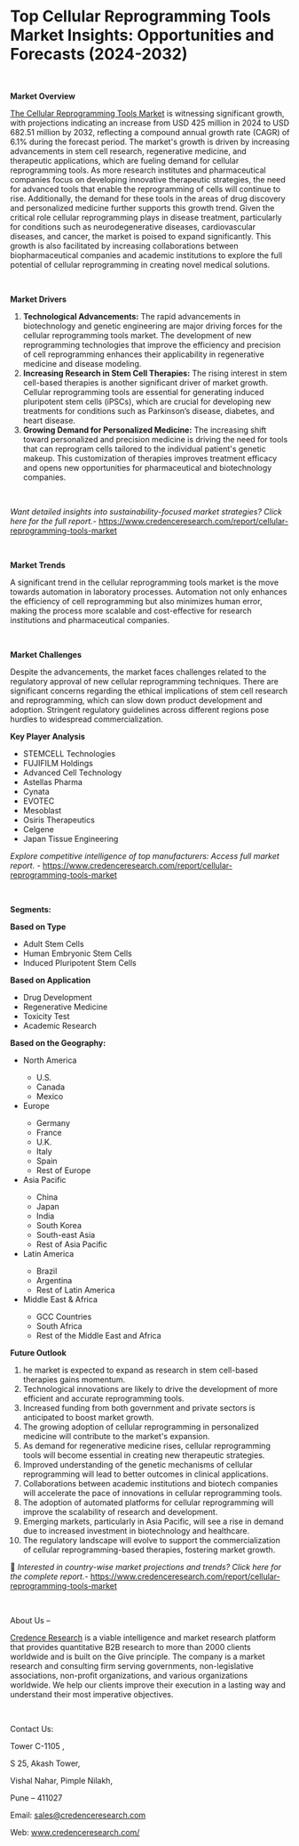 # Top Cellular Reprogramming Tools Market Insights: Opportunities and Forecasts (2024-2032)


<p>&nbsp;</p>
<p><strong>Market Overview</strong></p>
<p><a href="https://www.credenceresearch.com/report/cellular-reprogramming-tools-market">The Cellular Reprogramming Tools Market</a> is witnessing significant growth, with projections indicating an increase from USD 425 million in 2024 to USD 682.51 million by 2032, reflecting a compound annual growth rate (CAGR) of 6.1% during the forecast period. The market's growth is driven by increasing advancements in stem cell research, regenerative medicine, and therapeutic applications, which are fueling demand for cellular reprogramming tools. As more research institutes and pharmaceutical companies focus on developing innovative therapeutic strategies, the need for advanced tools that enable the reprogramming of cells will continue to rise. Additionally, the demand for these tools in the areas of drug discovery and personalized medicine further supports this growth trend. Given the critical role cellular reprogramming plays in disease treatment, particularly for conditions such as neurodegenerative diseases, cardiovascular diseases, and cancer, the market is poised to expand significantly. This growth is also facilitated by increasing collaborations between biopharmaceutical companies and academic institutions to explore the full potential of cellular reprogramming in creating novel medical solutions.</p>
<p><strong>&nbsp;</strong></p>
<p><strong>Market Drivers</strong></p>
<ol>
<li><strong>Technological Advancements:</strong> The rapid advancements in biotechnology and genetic engineering are major driving forces for the cellular reprogramming tools market. The development of new reprogramming technologies that improve the efficiency and precision of cell reprogramming enhances their applicability in regenerative medicine and disease modeling.</li>
<li data-start="1636" data-end="1999"><strong data-start="1636" data-end="1683">Increasing Research in Stem Cell Therapies:</strong> The rising interest in stem cell-based therapies is another significant driver of market growth. Cellular reprogramming tools are essential for generating induced pluripotent stem cells (iPSCs), which are crucial for developing new treatments for conditions such as Parkinson&rsquo;s disease, diabetes, and heart disease.</li>
<li data-start="2004" data-end="2357"><strong data-start="2004" data-end="2049">Growing Demand for Personalized Medicine:</strong> The increasing shift toward personalized and precision medicine is driving the need for tools that can reprogram cells tailored to the individual patient's genetic makeup. This customization of therapies improves treatment efficacy and opens new opportunities for pharmaceutical and biotechnology companies.</li>
</ol>
<p><strong>&nbsp;</strong></p>
<p><em>Want detailed insights into sustainability-focused market strategies? Click here for the full report.- </em><a href="https://www.credenceresearch.com/report/cellular-reprogramming-tools-market">https://www.credenceresearch.com/report/cellular-reprogramming-tools-market</a></p>
<p>&nbsp;</p>
<p><strong>Market Trends</strong></p>
<p>A significant trend in the cellular reprogramming tools market is the move towards automation in laboratory processes. Automation not only enhances the efficiency of cell reprogramming but also minimizes human error, making the process more scalable and cost-effective for research institutions and pharmaceutical companies.</p>
<p><strong>&nbsp;</strong></p>
<p><strong>Market Challenges</strong></p>
<p>Despite the advancements, the market faces challenges related to the regulatory approval of new cellular reprogramming techniques. There are significant concerns regarding the ethical implications of stem cell research and reprogramming, which can slow down product development and adoption. Stringent regulatory guidelines across different regions pose hurdles to widespread commercialization.</p>
<p><strong>Key Player Analysis</strong></p>
<ul>
<li>STEMCELL Technologies</li>
<li>FUJIFILM Holdings</li>
<li>Advanced Cell Technology</li>
<li>Astellas Pharma</li>
<li>Cynata</li>
<li>EVOTEC</li>
<li>Mesoblast</li>
<li>Osiris Therapeutics</li>
<li>Celgene</li>
<li>Japan Tissue Engineering</li>
</ul>
<p><em>Explore competitive intelligence of top manufacturers: Access full market report. - </em><a href="https://www.credenceresearch.com/report/cellular-reprogramming-tools-market">https://www.credenceresearch.com/report/cellular-reprogramming-tools-market</a></p>
<p>&nbsp;</p>
<p><strong>Segments:</strong></p>
<p><strong>Based on Type</strong></p>
<ul>
<li>Adult Stem Cells</li>
<li>Human Embryonic Stem Cells</li>
<li>Induced Pluripotent Stem Cells</li>
</ul>
<p><strong>Based on Application</strong></p>
<ul>
<li>Drug Development</li>
<li>Regenerative Medicine</li>
<li>Toxicity Test</li>
<li>Academic Research</li>
</ul>
<p><strong>Based on the Geography:</strong></p>
<ul>
<li>North America</li>
<ul>
<li>U.S.</li>
<li>Canada</li>
<li>Mexico</li>
</ul>
<li>Europe</li>
<ul>
<li>Germany</li>
<li>France</li>
<li>U.K.</li>
<li>Italy</li>
<li>Spain</li>
<li>Rest of Europe</li>
</ul>
<li>Asia Pacific</li>
<ul>
<li>China</li>
<li>Japan</li>
<li>India</li>
<li>South Korea</li>
<li>South-east Asia</li>
<li>Rest of Asia Pacific</li>
</ul>
<li>Latin America</li>
<ul>
<li>Brazil</li>
<li>Argentina</li>
<li>Rest of Latin America</li>
</ul>
<li>Middle East &amp; Africa</li>
<ul>
<li>GCC Countries</li>
<li>South Africa</li>
<li>Rest of the Middle East and Africa</li>
</ul>
</ul>
<p><strong>Future Outlook </strong></p>
<ol>
<li>he market is expected to expand as research in stem cell-based therapies gains momentum.</li>
<li data-start="3311" data-end="3424">Technological innovations are likely to drive the development of more efficient and accurate reprogramming tools.</li>
<li data-start="3428" data-end="3525">Increased funding from both government and private sectors is anticipated to boost market growth.</li>
<li data-start="3529" data-end="3643">The growing adoption of cellular reprogramming in personalized medicine will contribute to the market's expansion.</li>
<li data-start="3647" data-end="3780">As demand for regenerative medicine rises, cellular reprogramming tools will become essential in creating new therapeutic strategies.</li>
<li data-start="3784" data-end="3913">Improved understanding of the genetic mechanisms of cellular reprogramming will lead to better outcomes in clinical applications.</li>
<li data-start="3917" data-end="4056">Collaborations between academic institutions and biotech companies will accelerate the pace of innovations in cellular reprogramming tools.</li>
<li data-start="4060" data-end="4180">The adoption of automated platforms for cellular reprogramming will improve the scalability of research and development.</li>
<li data-start="4184" data-end="4318">Emerging markets, particularly in Asia Pacific, will see a rise in demand due to increased investment in biotechnology and healthcare.</li>
<li data-start="4323" data-end="4460">The regulatory landscape will evolve to support the commercialization of cellular reprogramming-based therapies, fostering market growth.</li>
</ol>
<p>📌 <em>Interested in country-wise market projections and trends? Click here for the complete report.- </em><a href="https://www.credenceresearch.com/report/cellular-reprogramming-tools-market">https://www.credenceresearch.com/report/cellular-reprogramming-tools-market</a></p>
<p>&nbsp;</p>
<p>About Us &ndash;</p>
<p><a href="https://www.credenceresearch.com/">Credence Research</a> is a viable intelligence and market research platform that provides quantitative B2B research to more than 2000 clients worldwide and is built on the Give principle. The company is a market research and consulting firm serving governments, non-legislative associations, non-profit organizations, and various organizations worldwide. We help our clients improve their execution in a lasting way and understand their most imperative objectives.</p>
<p>&nbsp;</p>
<p>Contact Us:</p>
<p>Tower C-1105 ,</p>
<p>S 25, Akash Tower,</p>
<p>Vishal Nahar, Pimple Nilakh,</p>
<p>Pune &ndash; 411027</p>
<p>Email: <a href="mailto:sales@credenceresearch.com">sales@credenceresearch.com</a></p>
<p>Web: <a href="http://www.credenceresearch.com/">www.credenceresearch.com/</a></p>
